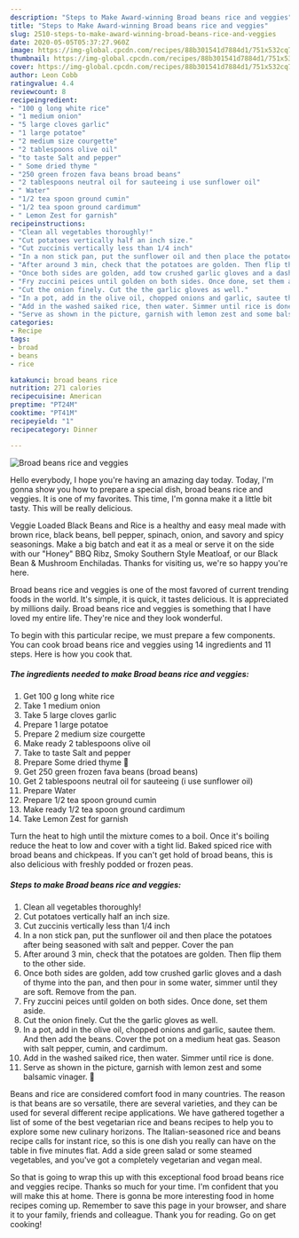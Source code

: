 ```yaml
---
description: "Steps to Make Award-winning Broad beans rice and veggies"
title: "Steps to Make Award-winning Broad beans rice and veggies"
slug: 2510-steps-to-make-award-winning-broad-beans-rice-and-veggies
date: 2020-05-05T05:37:27.960Z
image: https://img-global.cpcdn.com/recipes/88b301541d7884d1/751x532cq70/broad-beans-rice-and-veggies-recipe-main-photo.jpg
thumbnail: https://img-global.cpcdn.com/recipes/88b301541d7884d1/751x532cq70/broad-beans-rice-and-veggies-recipe-main-photo.jpg
cover: https://img-global.cpcdn.com/recipes/88b301541d7884d1/751x532cq70/broad-beans-rice-and-veggies-recipe-main-photo.jpg
author: Leon Cobb
ratingvalue: 4.4
reviewcount: 8
recipeingredient:
- "100 g long white rice"
- "1 medium onion"
- "5 large cloves garlic"
- "1 large potatoe"
- "2 medium size courgette"
- "2 tablespoons olive oil"
- "to taste Salt and pepper"
- " Some dried thyme "
- "250 green frozen fava beans broad beans"
- "2 tablespoons neutral oil for sauteeing i use sunflower oil"
- " Water"
- "1/2 tea spoon ground cumin"
- "1/2 tea spoon ground cardimum"
- " Lemon Zest for garnish"
recipeinstructions:
- "Clean all vegetables thoroughly!"
- "Cut potatoes vertically half an inch size."
- "Cut zuccinis vertically less than 1/4 inch"
- "In a non stick pan, put the sunflower oil and then place the potatoes after being seasoned with salt and pepper. Cover the pan"
- "After around 3 min, check that the potatoes are golden. Then flip them to the other side."
- "Once both sides are golden, add tow crushed garlic gloves and a dash of thyme into the pan, and then pour in some water, simmer until they are soft. Remove from the pan."
- "Fry zuccini peices until golden on both sides. Once done, set them aside."
- "Cut the onion finely. Cut the the garlic gloves as well."
- "In a pot, add in the olive oil, chopped onions and garlic, sautee them. And then add the beans. Cover the pot on a medium heat gas. Season with salt pepper, cumin, and cardimum."
- "Add in the washed saiked rice, then water. Simmer until rice is done."
- "Serve as shown in the picture, garnish with lemon zest and some balsamic vinager. 🙂"
categories:
- Recipe
tags:
- broad
- beans
- rice

katakunci: broad beans rice 
nutrition: 271 calories
recipecuisine: American
preptime: "PT24M"
cooktime: "PT41M"
recipeyield: "1"
recipecategory: Dinner

---
```



![Broad beans rice and veggies](https://img-global.cpcdn.com/recipes/88b301541d7884d1/751x532cq70/broad-beans-rice-and-veggies-recipe-main-photo.jpg)

Hello everybody, I hope you're having an amazing day today. Today, I'm gonna show you how to prepare a special dish, broad beans rice and veggies. It is one of my favorites. This time, I'm gonna make it a little bit tasty. This will be really delicious.

Veggie Loaded Black Beans and Rice is a healthy and easy meal made with brown rice, black beans, bell pepper, spinach, onion, and savory and spicy seasonings. Make a big batch and eat it as a meal or serve it on the side with our &#34;Honey&#34; BBQ Ribz, Smoky Southern Style Meatloaf, or our Black Bean &amp; Mushroom Enchiladas. Thanks for visiting us, we&#39;re so happy you&#39;re here.

Broad beans rice and veggies is one of the most favored of current trending foods in the world. It's simple, it is quick, it tastes delicious. It is appreciated by millions daily. Broad beans rice and veggies is something that I have loved my entire life. They're nice and they look wonderful.


To begin with this particular recipe, we must prepare a few components. You can cook broad beans rice and veggies using 14 ingredients and 11 steps. Here is how you cook that.

<!--inarticleads1-->

##### The ingredients needed to make Broad beans rice and veggies:

1. Get 100 g long white rice
1. Take 1 medium onion
1. Take 5 large cloves garlic
1. Prepare 1 large potatoe
1. Prepare 2 medium size courgette
1. Make ready 2 tablespoons olive oil
1. Take to taste Salt and pepper
1. Prepare  Some dried thyme 🙂
1. Get 250 green frozen fava beans (broad beans)
1. Get 2 tablespoons neutral oil for sauteeing (i use sunflower oil)
1. Prepare  Water
1. Prepare 1/2 tea spoon ground cumin
1. Make ready 1/2 tea spoon ground cardimum
1. Take  Lemon Zest for garnish


Turn the heat to high until the mixture comes to a boil. Once it&#39;s boiling reduce the heat to low and cover with a tight lid. Baked spiced rice with broad beans and chickpeas. If you can&#39;t get hold of broad beans, this is also delicious with freshly podded or frozen peas. 

<!--inarticleads2-->

##### Steps to make Broad beans rice and veggies:

1. Clean all vegetables thoroughly!
1. Cut potatoes vertically half an inch size.
1. Cut zuccinis vertically less than 1/4 inch
1. In a non stick pan, put the sunflower oil and then place the potatoes after being seasoned with salt and pepper. Cover the pan
1. After around 3 min, check that the potatoes are golden. Then flip them to the other side.
1. Once both sides are golden, add tow crushed garlic gloves and a dash of thyme into the pan, and then pour in some water, simmer until they are soft. Remove from the pan.
1. Fry zuccini peices until golden on both sides. Once done, set them aside.
1. Cut the onion finely. Cut the the garlic gloves as well.
1. In a pot, add in the olive oil, chopped onions and garlic, sautee them. And then add the beans. Cover the pot on a medium heat gas. Season with salt pepper, cumin, and cardimum.
1. Add in the washed saiked rice, then water. Simmer until rice is done.
1. Serve as shown in the picture, garnish with lemon zest and some balsamic vinager. 🙂


Beans and rice are considered comfort food in many countries. The reason is that beans are so versatile, there are several varieties, and they can be used for several different recipe applications. We have gathered together a list of some of the best vegetarian rice and beans recipes to help you to explore some new culinary horizons. The Italian-seasoned rice and beans recipe calls for instant rice, so this is one dish you really can have on the table in five minutes flat. Add a side green salad or some steamed vegetables, and you&#39;ve got a completely vegetarian and vegan meal. 

So that is going to wrap this up with this exceptional food broad beans rice and veggies recipe. Thanks so much for your time. I'm confident that you will make this at home. There is gonna be more interesting food in home recipes coming up. Remember to save this page in your browser, and share it to your family, friends and colleague. Thank you for reading. Go on get cooking!

